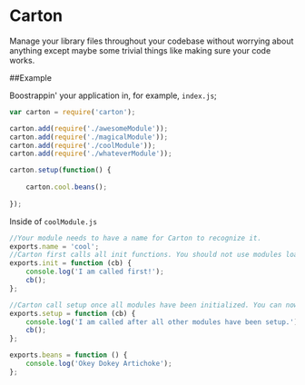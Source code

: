 Carton
=========

Manage your library files throughout your codebase without worrying about anything except maybe some trivial things like making sure your code works.

##Example

Boostrappin' your application in, for example, `index.js`;

```javascript
var carton = require('carton');

carton.add(require('./awesomeModule'));
carton.add(require('./magicalModule'));
carton.add(require('./coolModule'));
carton.add(require('./whateverModule'));

carton.setup(function() {
    
	carton.cool.beans();
	
});

```

Inside of `coolModule.js`

```javascript
//Your module needs to have a name for Carton to recognize it.
exports.name = 'cool';
//Carton first calls all init functions. You should not use modules loaded with Carton at this point.
exports.init = function (cb) {
    console.log('I am called first!');
    cb();
};

//Carton call setup once all modules have been initialized. You can now access all carton modules.
exports.setup = function (cb) {
    console.log('I am called after all other modules have been setup.');
    cb();
};

exports.beans = function () {
    console.log('Okey Dokey Artichoke');
};

```
